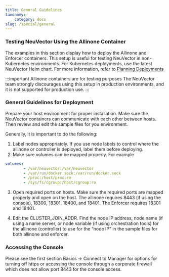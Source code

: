 ```yaml
---
title: General Guidelines
taxonomy:
    category: docs
slug: /special/general
---
```


### Testing NeuVector Using the Allinone Container

The examples in this section display how to deploy the Allinone and Enforcer containers. This setup is useful for testing NeuVector in non-Kubernetes environments. For Kubernetes deployments, use the latest NeuVector Helm chart. For more information, refer to [Planning Deployments](../../02.deploying/01.production/01.production.md)

:::important Allinone containers are for testing purposes
The NeuVector team strongly discourages using this setup in production environments, and it is not supported for production use.
:::

### General Guidelines for Deployment

Prepare your host environment for proper installation. Make sure the NeuVector containers can communicate with each other between hosts. Then review and edit the sample files for you environment.

Generally, it is important to do the following: 

1. Label nodes appropriately. If you use node labels to control where the allinone or controller is deployed, label them before deploying.
2. Make sure volumes can be mapped properly. For example

```yaml
volumes:
        - /var/neuvector:/var/neuvector
        - /var/run/docker.sock:/var/run/docker.sock
        - /proc:/host/proc:ro
        - /sys/fs/cgroup:/host/cgroup:ro
```

3. Open required ports on hosts. Make sure the required ports are mapped properly and open on the host. The allinone requires 8443 (if using the console), 18300, 18301, 18400, and 18401. The Enforcer requires 18301 and 18401.

4. Edit the CLUSTER_JOIN_ADDR. Find the node IP address, node name (if using a name server, or node variable (if using orchestration tools) for the allinone (controller) to use for the “node IP” in the sample files for both allinone and enforcer.

### Accessing the Console

Please see the first section Basics -> Connect to Manager for options for turning off https or accessing the console through a corporate firewall which does not allow port 8443 for the console access.
